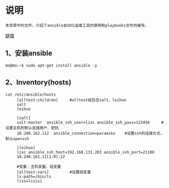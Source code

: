 说明
===
	本目录中的文件，介绍了ansible自动化运维工具的使用和playbooks文件的编写。
	
[链接](http://lixcto.blog.51cto.com/4834175/1431659 "参考文档URL")
	
1、安装ansible
---
	mo@mo:~$ sudo apt-get install ansible -y

2、Inventory(hosts)
---	
	cat /etc/ansible/hosts 
	     [alltest:children]		#alltest组包含salt、leihuo
	     salt
	     leihuo
	     
	     [salt]
	     salt-master  ansible_ssh_user=lixc ansible_ssh_pass=123456 	#设置主机的默认连接用户、密码
	     10.240.162.112  ansible_connection=paramiko 	#设置ssh的连接方式，默认openssh
	     
	     [leihuo]
	     lixc ansible_ssh_host=192.168.131.203 ansible_ssh_port=21100 
	     10.240.162.11[1:9]:22
	     
	     #变量：主机变量、组变量
	     [alltest:vars] 		#设置组变量
	     ls-path=/bin/ls
	     liss=lisisi   
